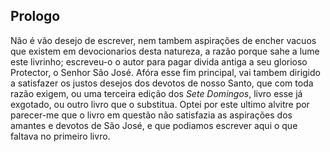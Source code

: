 ## Prologo

Não é vão desejo de escrever, nem tambem aspirações de encher vacuos que existem em devocionarios desta natureza, a razão porque sahe a lume este livrinho; escreveu-o o autor para pagar divida antiga a seu glorioso Protector, o Senhor São José.
Afóra esse fim principal, vai tambem dirigido a satisfazer os justos desejos dos devotos de nosso Santo, que com toda razão exigem, ou uma terceira edição dos _Sete Domingos_, livro esse já exgotado, ou outro livro que o substitua. Optei por este ultimo alvitre por parecer-me que o livro em questão não satisfazia as aspirações dos amantes e devotos de São José, e que podiamos escrever aqui o que faltava no primeiro livro.
